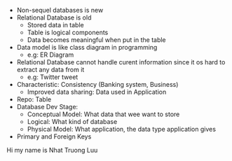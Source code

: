 - Non-sequel databases is new
- Relational Database is old
	- Stored data in table
	- Table is logical components
	- Data becomes meaningful when put in the table
- Data model is like class diagram in programming
	- e.g: ER Diagram
- Relational Database cannot handle curent information since it os hard to extract any data from it
	- e.g: Twitter tweet
- Characteristic: Consistency (Banking system, Business)
	- Improved data sharing: Data used in Application
- Repo: Table 
- Database Dev Stage:
	- Conceptual Model: What data that wee want to store
	- Logical: What kind of database
	- Physical Model: What application, the data type application gives
- Primary and Foreign Keys

Hi my name is Nhat Truong Luu